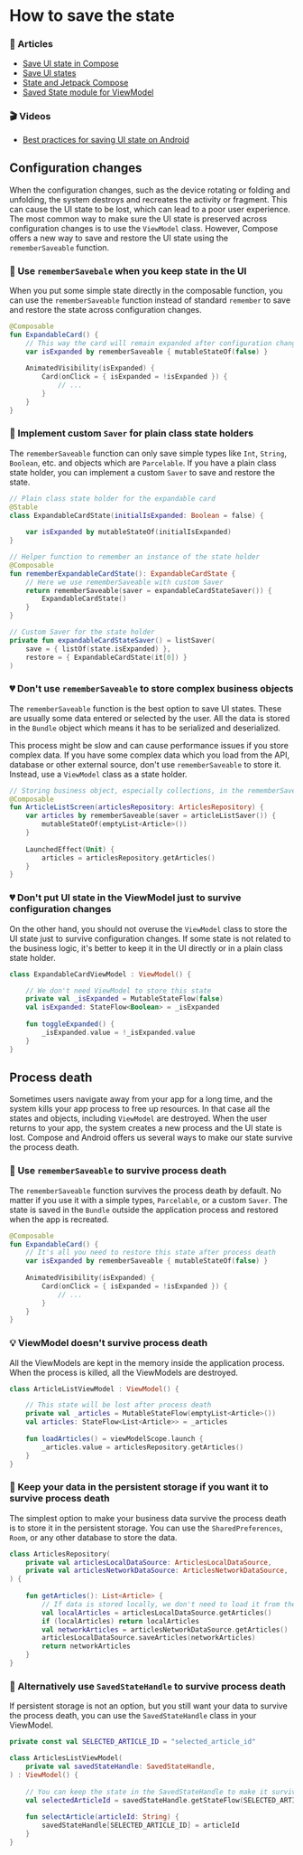 # How to save the state

### 📖 Articles

- [Save UI state in Compose](https://developer.android.com/jetpack/compose/state-saving)
- [Save UI states](https://developer.android.com/topic/libraries/architecture/saving-states)
- [State and Jetpack Compose](https://developer.android.com/jetpack/compose/state)
- [Saved State module for ViewModel](https://developer.android.com/topic/libraries/architecture/viewmodel/viewmodel-savedstate)

### 🎬 Videos

- [Best practices for saving UI state on Android](https://www.youtube.com/watch?v=V-s4z7B_Gnc)

## Configuration changes

When the configuration changes, such as the device rotating or folding and unfolding, the system destroys and recreates the activity or fragment. 
This can cause the UI state to be lost, which can lead to a poor user experience.
The most common way to make sure the UI state is preserved across configuration changes is to use the `ViewModel` class.
However, Compose offers a new way to save and restore the UI state using the `rememberSaveable` function.

### 💚 Use `rememberSavebale` when you keep state in the UI

When you put some simple state directly in the composable function, you can use the `rememberSaveable` function instead of standard `remember` to save and restore the state across configuration changes.

```kotlin
@Composable
fun ExpandableCard() {
    // This way the card will remain expanded after configuration change
    var isExpanded by rememberSaveable { mutableStateOf(false) }
    
    AnimatedVisibility(isExpanded) {
        Card(onClick = { isExpanded = !isExpanded }) {
            // ...
        }
    }
}
```

### 💚 Implement custom `Saver` for plain class state holders

The `rememberSaveable` function can only save simple types like `Int`, `String`, `Boolean`, etc. and objects which are `Parcelable`.
If you have a plain class state holder, you can implement a custom `Saver` to save and restore the state.

```kotlin
// Plain class state holder for the expandable card
@Stable
class ExpandableCardState(initialIsExpanded: Boolean = false) {
    
    var isExpanded by mutableStateOf(initialIsExpanded)
}

// Helper function to remember an instance of the state holder
@Composable
fun rememberExpandableCardState(): ExpandableCardState {
    // Here we use rememberSaveable with custom Saver
    return rememberSaveable(saver = expandableCardStateSaver()) {
        ExpandableCardState()
    }
}

// Custom Saver for the state holder
private fun expandableCardStateSaver() = listSaver(
    save = { listOf(state.isExpanded) },
    restore = { ExpandableCardState(it[0]) }
)
```

### 💔 Don't use `rememberSaveable` to store complex business objects

The `rememberSaveable` function is the best option to save UI states. These are usually some data entered or selected by the user.
All the data is stored in the `Bundle` object which means it has to be serialized and deserialized. 

This process might be slow and can cause performance issues if you store complex data. If you have some complex data which you load from the API, database or other external source, don't use `rememberSaveable` to store it.
Instead, use a `ViewModel` class as a state holder.

```kotlin
// Storing business object, especially collections, in the rememberSaveable is not a good idea
@Composable
fun ArticleListScreen(articlesRepository: ArticlesRepository) {
    var articles by rememberSaveable(saver = articleListSaver()) {
        mutableStateOf(emptyList<Article>()) 
    }
    
    LaunchedEffect(Unit) {
        articles = articlesRepository.getArticles()
    }
}
```

### 💔 Don't put UI state in the ViewModel just to survive configuration changes

On the other hand, you should not overuse the `ViewModel` class to store the UI state just to survive configuration changes.
If some state is not related to the business logic, it's better to keep it in the UI directly or in a plain class state holder.

```kotlin
class ExpandableCardViewModel : ViewModel() {

    // We don't need ViewModel to store this state
    private val _isExpanded = MutableStateFlow(false)
    val isExpanded: StateFlow<Boolean> = _isExpanded
    
    fun toggleExpanded() {
        _isExpanded.value = !_isExpanded.value
    }
}
```

## Process death

Sometimes users navigate away from your app for a long time, and the system kills your app process to free up resources.
In that case all the states and objects, including `ViewModel` are destroyed.
When the user returns to your app, the system creates a new process and the UI state is lost.
Compose and Android offers us several ways to make our state survive the process death.

### 💚 Use `rememberSaveable` to survive process death

The `rememberSaveable` function survives the process death by default. No matter if you use it with a simple types, `Parcelable`, or a custom `Saver`.
The state is saved in the `Bundle` outside the application process and restored when the app is recreated.

```kotlin
@Composable
fun ExpandableCard() {
    // It's all you need to restore this state after process death
    var isExpanded by rememberSaveable { mutableStateOf(false) }
    
    AnimatedVisibility(isExpanded) {
        Card(onClick = { isExpanded = !isExpanded }) {
            // ...
        }
    }
}
```

### 💡 ViewModel doesn't survive process death

All the ViewModels are kept in the memory inside the application process. When the process is killed, all the ViewModels are destroyed.

```kotlin
class ArticleListViewModel : ViewModel() {

    // This state will be lost after process death
    private val _articles = MutableStateFlow(emptyList<Article>())
    val articles: StateFlow<List<Article>> = _articles
    
    fun loadArticles() = viewModelScope.launch {
        _articles.value = articlesRepository.getArticles()
    }
}
```

### 💚 Keep your data in the persistent storage if you want it to survive process death

The simplest option to make your business data survive the process death is to store it in the persistent storage.
You can use the `SharedPreferences`, `Room`, or any other database to store the data.

```kotlin
class ArticlesRepository(
    private val articlesLocalDataSource: ArticlesLocalDataSource,
    private val articlesNetworkDataSource: ArticlesNetworkDataSource,
) {
    
    fun getArticles(): List<Article> {
        // If data is stored locally, we don't need to load it from the network after process death
        val localArticles = articlesLocalDataSource.getArticles()
        if (localArticles) return localArticles
        val networkArticles = articlesNetworkDataSource.getArticles()
        articlesLocalDataSource.saveArticles(networkArticles)
        return networkArticles
    }
}
```

### 💚 Alternatively use `SavedStateHandle` to survive process death

If persistent storage is not an option, but you still want your data to survive the process death, you can use the `SavedStateHandle` class in your ViewModel.

```kotlin
private const val SELECTED_ARTICLE_ID = "selected_article_id"

class ArticlesListViewModel(
    private val savedStateHandle: SavedStateHandle,
) : ViewModel() {
    
    // You can keep the state in the SavedStateHandle to make it survive process death
    val selectedArticleId = savedStateHandle.getStateFlow(SELECTED_ARTICLE_ID, "")
    
    fun selectArticle(articleId: String) {
        savedStateHandle[SELECTED_ARTICLE_ID] = articleId
    }
}
```

